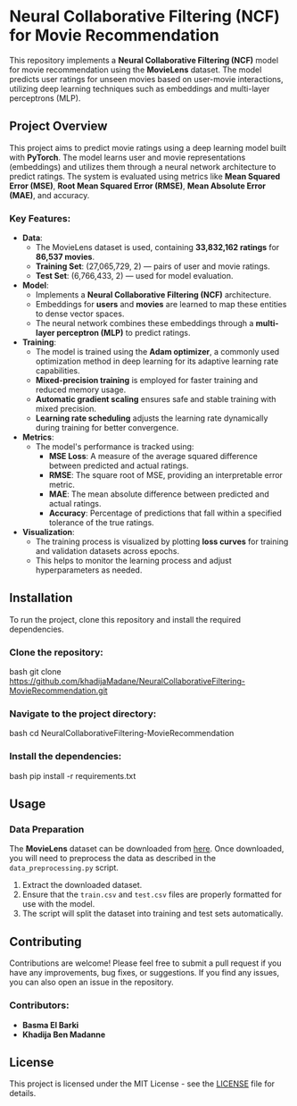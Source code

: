 # Neural Collaborative Filtering (NCF) for Movie Recommendation

This repository implements a **Neural Collaborative Filtering (NCF)** model for movie recommendation using the **MovieLens** dataset. The model predicts user ratings for unseen movies based on user-movie interactions, utilizing deep learning techniques such as embeddings and multi-layer perceptrons (MLP).

## Project Overview

This project aims to predict movie ratings using a deep learning model built with **PyTorch**. The model learns user and movie representations (embeddings) and utilizes them through a neural network architecture to predict ratings. The system is evaluated using metrics like **Mean Squared Error (MSE)**, **Root Mean Squared Error (RMSE)**, **Mean Absolute Error (MAE)**, and accuracy.

### Key Features:
- **Data**: 
  - The MovieLens dataset is used, containing **33,832,162 ratings** for **86,537 movies**.
  - **Training Set**: (27,065,729, 2) — pairs of user and movie ratings.
  - **Test Set**: (6,766,433, 2) — used for model evaluation.
- **Model**: 
  - Implements a **Neural Collaborative Filtering (NCF)** architecture.
  - Embeddings for **users** and **movies** are learned to map these entities to dense vector spaces.
  - The neural network combines these embeddings through a **multi-layer perceptron (MLP)** to predict ratings.
- **Training**: 
  - The model is trained using the **Adam optimizer**, a commonly used optimization method in deep learning for its adaptive learning rate capabilities.
  - **Mixed-precision training** is employed for faster training and reduced memory usage.
  - **Automatic gradient scaling** ensures safe and stable training with mixed precision.
  - **Learning rate scheduling** adjusts the learning rate dynamically during training for better convergence.
- **Metrics**: 
  - The model's performance is tracked using:
    - **MSE Loss**: A measure of the average squared difference between predicted and actual ratings.
    - **RMSE**: The square root of MSE, providing an interpretable error metric.
    - **MAE**: The mean absolute difference between predicted and actual ratings.
    - **Accuracy**: Percentage of predictions that fall within a specified tolerance of the true ratings.
- **Visualization**: 
  - The training process is visualized by plotting **loss curves** for training and validation datasets across epochs.
  - This helps to monitor the learning process and adjust hyperparameters as needed.

## Installation

To run the project, clone this repository and install the required dependencies.

### Clone the repository:

bash
git clone https://github.com/khadijaMadane/NeuralCollaborativeFiltering-MovieRecommendation.git


### Navigate to the project directory:

bash
cd NeuralCollaborativeFiltering-MovieRecommendation


### Install the dependencies:

bash
pip install -r requirements.txt


## Usage

### Data Preparation

The **MovieLens** dataset can be downloaded from [here](https://grouplens.org/datasets/movielens/). Once downloaded, you will need to preprocess the data as described in the `data_preprocessing.py` script.

1. Extract the downloaded dataset.
2. Ensure that the `train.csv` and `test.csv` files are properly formatted for use with the model.
3. The script will split the dataset into training and test sets automatically.

## Contributing

Contributions are welcome! Please feel free to submit a pull request if you have any improvements, bug fixes, or suggestions. If you find any issues, you can also open an issue in the repository.

### Contributors:
- **Basma El Barki**
- **Khadija Ben Madanne**

## License

This project is licensed under the MIT License - see the [LICENSE](LICENSE) file for details.


